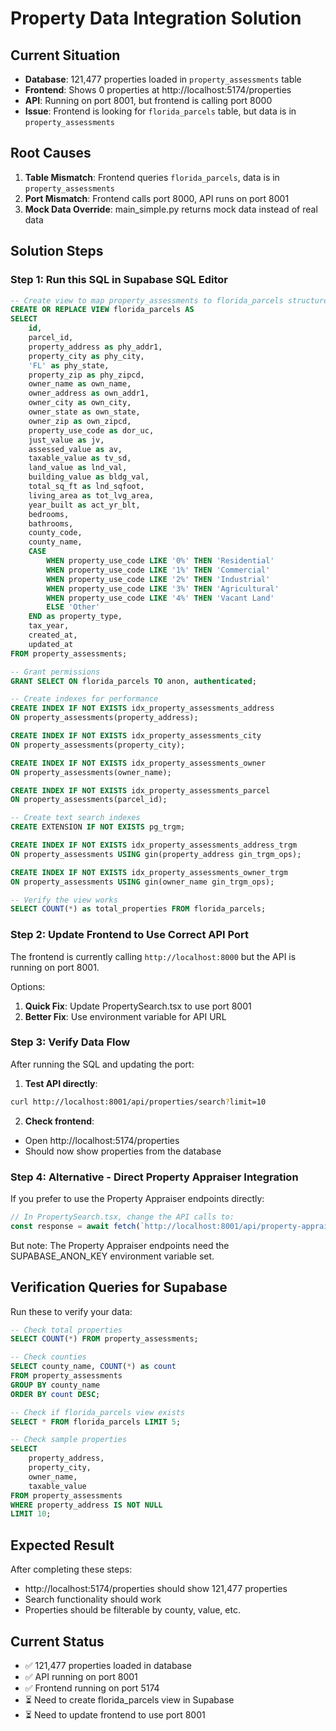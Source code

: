 # Property Data Integration Solution

## Current Situation
- **Database**: 121,477 properties loaded in `property_assessments` table
- **Frontend**: Shows 0 properties at http://localhost:5174/properties
- **API**: Running on port 8001, but frontend is calling port 8000
- **Issue**: Frontend is looking for `florida_parcels` table, but data is in `property_assessments`

## Root Causes
1. **Table Mismatch**: Frontend queries `florida_parcels`, data is in `property_assessments`
2. **Port Mismatch**: Frontend calls port 8000, API runs on port 8001
3. **Mock Data Override**: main_simple.py returns mock data instead of real data

## Solution Steps

### Step 1: Run this SQL in Supabase SQL Editor

```sql
-- Create view to map property_assessments to florida_parcels structure
CREATE OR REPLACE VIEW florida_parcels AS
SELECT 
    id,
    parcel_id,
    property_address as phy_addr1,
    property_city as phy_city,
    'FL' as phy_state,
    property_zip as phy_zipcd,
    owner_name as own_name,
    owner_address as own_addr1,
    owner_city as own_city,
    owner_state as own_state,
    owner_zip as own_zipcd,
    property_use_code as dor_uc,
    just_value as jv,
    assessed_value as av,
    taxable_value as tv_sd,
    land_value as lnd_val,
    building_value as bldg_val,
    total_sq_ft as lnd_sqfoot,
    living_area as tot_lvg_area,
    year_built as act_yr_blt,
    bedrooms,
    bathrooms,
    county_code,
    county_name,
    CASE 
        WHEN property_use_code LIKE '0%' THEN 'Residential'
        WHEN property_use_code LIKE '1%' THEN 'Commercial'
        WHEN property_use_code LIKE '2%' THEN 'Industrial'
        WHEN property_use_code LIKE '3%' THEN 'Agricultural'
        WHEN property_use_code LIKE '4%' THEN 'Vacant Land'
        ELSE 'Other'
    END as property_type,
    tax_year,
    created_at,
    updated_at
FROM property_assessments;

-- Grant permissions
GRANT SELECT ON florida_parcels TO anon, authenticated;

-- Create indexes for performance
CREATE INDEX IF NOT EXISTS idx_property_assessments_address 
ON property_assessments(property_address);

CREATE INDEX IF NOT EXISTS idx_property_assessments_city 
ON property_assessments(property_city);

CREATE INDEX IF NOT EXISTS idx_property_assessments_owner 
ON property_assessments(owner_name);

CREATE INDEX IF NOT EXISTS idx_property_assessments_parcel 
ON property_assessments(parcel_id);

-- Create text search indexes
CREATE EXTENSION IF NOT EXISTS pg_trgm;

CREATE INDEX IF NOT EXISTS idx_property_assessments_address_trgm 
ON property_assessments USING gin(property_address gin_trgm_ops);

CREATE INDEX IF NOT EXISTS idx_property_assessments_owner_trgm 
ON property_assessments USING gin(owner_name gin_trgm_ops);

-- Verify the view works
SELECT COUNT(*) as total_properties FROM florida_parcels;
```

### Step 2: Update Frontend to Use Correct API Port

The frontend is currently calling `http://localhost:8000` but the API is running on port 8001.

Options:
1. **Quick Fix**: Update PropertySearch.tsx to use port 8001
2. **Better Fix**: Use environment variable for API URL

### Step 3: Verify Data Flow

After running the SQL and updating the port:

1. **Test API directly**:
```bash
curl http://localhost:8001/api/properties/search?limit=10
```

2. **Check frontend**:
- Open http://localhost:5174/properties
- Should now show properties from the database

### Step 4: Alternative - Direct Property Appraiser Integration

If you prefer to use the Property Appraiser endpoints directly:

```javascript
// In PropertySearch.tsx, change the API calls to:
const response = await fetch(`http://localhost:8001/api/property-appraiser/search?limit=100`);
```

But note: The Property Appraiser endpoints need the SUPABASE_ANON_KEY environment variable set.

## Verification Queries for Supabase

Run these to verify your data:

```sql
-- Check total properties
SELECT COUNT(*) FROM property_assessments;

-- Check counties
SELECT county_name, COUNT(*) as count 
FROM property_assessments 
GROUP BY county_name 
ORDER BY count DESC;

-- Check if florida_parcels view exists
SELECT * FROM florida_parcels LIMIT 5;

-- Check sample properties
SELECT 
    property_address,
    property_city,
    owner_name,
    taxable_value
FROM property_assessments
WHERE property_address IS NOT NULL
LIMIT 10;
```

## Expected Result

After completing these steps:
- http://localhost:5174/properties should show 121,477 properties
- Search functionality should work
- Properties should be filterable by county, value, etc.

## Current Status
- ✅ 121,477 properties loaded in database
- ✅ API running on port 8001
- ✅ Frontend running on port 5174
- ⏳ Need to create florida_parcels view in Supabase
- ⏳ Need to update frontend to use port 8001